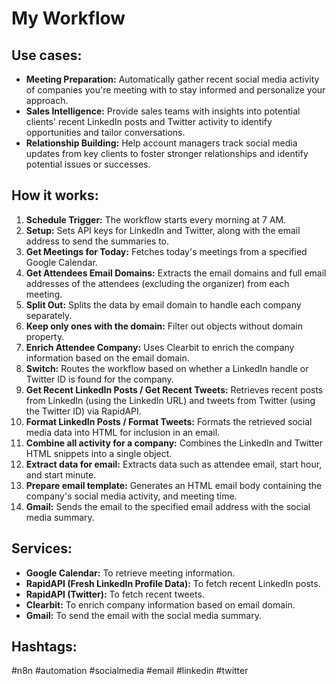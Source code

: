 # My Workflow

## Use cases:

- **Meeting Preparation:** Automatically gather recent social media activity of companies you're meeting with to stay informed and personalize your approach.
- **Sales Intelligence:** Provide sales teams with insights into potential clients' recent LinkedIn posts and Twitter activity to identify opportunities and tailor conversations.
- **Relationship Building:**  Help account managers track social media updates from key clients to foster stronger relationships and identify potential issues or successes.

## How it works:

1.  **Schedule Trigger:** The workflow starts every morning at 7 AM.
2.  **Setup:**  Sets API keys for LinkedIn and Twitter, along with the email address to send the summaries to.
3.  **Get Meetings for Today:** Fetches today's meetings from a specified Google Calendar.
4.  **Get Attendees Email Domains:** Extracts the email domains and full email addresses of the attendees (excluding the organizer) from each meeting.
5.  **Split Out:** Splits the data by email domain to handle each company separately.
6.  **Keep only ones with the domain:** Filter out objects without domain property.
7.  **Enrich Attendee Company:** Uses Clearbit to enrich the company information based on the email domain.
8.  **Switch:** Routes the workflow based on whether a LinkedIn handle or Twitter ID is found for the company.
9.  **Get Recent LinkedIn Posts / Get Recent Tweets:** Retrieves recent posts from LinkedIn (using the LinkedIn URL) and tweets from Twitter (using the Twitter ID) via RapidAPI.
10. **Format LinkedIn Posts / Format Tweets:** Formats the retrieved social media data into HTML for inclusion in an email.
11. **Combine all activity for a company:** Combines the LinkedIn and Twitter HTML snippets into a single object.
12. **Extract data for email:** Extracts data such as attendee email, start hour, and start minute.
13. **Prepare email template:** Generates an HTML email body containing the company's social media activity, and meeting time.
14. **Gmail:** Sends the email to the specified email address with the social media summary.

## Services:

-   **Google Calendar:** To retrieve meeting information.
-   **RapidAPI (Fresh LinkedIn Profile Data):** To fetch recent LinkedIn posts.
-   **RapidAPI (Twitter):** To fetch recent tweets.
-   **Clearbit:** To enrich company information based on email domain.
-   **Gmail:** To send the email with the social media summary.

## Hashtags:

#n8n #automation #socialmedia #email #linkedin #twitter
